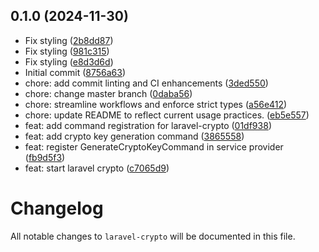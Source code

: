

## 0.1.0 (2024-11-30)

* Fix styling ([2b8dd87](https://github.com/akira-io/laravel-crypto/commit/2b8dd87))
* Fix styling ([981c315](https://github.com/akira-io/laravel-crypto/commit/981c315))
* Fix styling ([e8d3d6d](https://github.com/akira-io/laravel-crypto/commit/e8d3d6d))
* Initial commit ([8756a63](https://github.com/akira-io/laravel-crypto/commit/8756a63))
* chore: add commit linting and CI enhancements ([3ded550](https://github.com/akira-io/laravel-crypto/commit/3ded550))
* chore: change master branch ([0daba56](https://github.com/akira-io/laravel-crypto/commit/0daba56))
* chore: streamline workflows and enforce strict types ([a56e412](https://github.com/akira-io/laravel-crypto/commit/a56e412))
* chore: update README to reflect current usage practices. ([eb5e557](https://github.com/akira-io/laravel-crypto/commit/eb5e557))
* feat: add command registration for laravel-crypto ([01df938](https://github.com/akira-io/laravel-crypto/commit/01df938))
* feat: add crypto key generation command ([3865558](https://github.com/akira-io/laravel-crypto/commit/3865558))
* feat: register GenerateCryptoKeyCommand in service provider ([fb9d5f3](https://github.com/akira-io/laravel-crypto/commit/fb9d5f3))
* feat: start laravel crypto ([c7065d9](https://github.com/akira-io/laravel-crypto/commit/c7065d9))

# Changelog

All notable changes to `laravel-crypto` will be documented in this file.
